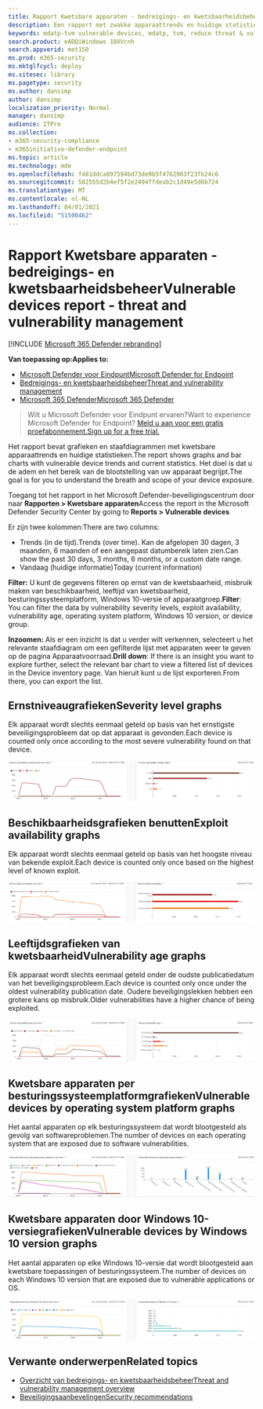 ```yaml
---
title: Rapport Kwetsbare apparaten - bedreigings- en kwetsbaarheidsbeheer
description: Een rapport met zwakke apparaattrends en huidige statistieken. Het doel is dat u de adem en het bereik van de blootstelling van uw apparaat begrijpt.
keywords: mdatp-tvm vulnerable devices, mdatp, tvm, reduce threat & vulnerability exposure, reduce threat and vulnerability, monitor security configuration
search.product: eADQiWindows 10XVcnh
search.appverid: met150
ms.prod: m365-security
ms.mktglfcycl: deploy
ms.sitesec: library
ms.pagetype: security
ms.author: dansimp
author: dansimp
localization_priority: Normal
manager: dansimp
audience: ITPro
ms.collection:
- m365-security-compliance
- m365initiative-defender-endpoint
ms.topic: article
ms.technology: mde
ms.openlocfilehash: f481ddca897594bd73de9b5f4762903f23fb24c6
ms.sourcegitcommit: 582555d2b4ef5f2e2494ffdeab2c1d49e5d6b724
ms.translationtype: MT
ms.contentlocale: nl-NL
ms.lasthandoff: 04/01/2021
ms.locfileid: "51500462"
---
```

# <a name="vulnerable-devices-report---threat-and-vulnerability-management"></a><span data-ttu-id="f4f3d-105">Rapport Kwetsbare apparaten - bedreigings- en kwetsbaarheidsbeheer</span><span class="sxs-lookup"><span data-stu-id="f4f3d-105">Vulnerable devices report - threat and vulnerability management</span></span>

[!INCLUDE [Microsoft 365 Defender rebranding](../../includes/microsoft-defender.md)]

<span data-ttu-id="f4f3d-106">**Van toepassing op:**</span><span class="sxs-lookup"><span data-stu-id="f4f3d-106">**Applies to:**</span></span>

- [<span data-ttu-id="f4f3d-107">Microsoft Defender voor Eindpunt</span><span class="sxs-lookup"><span data-stu-id="f4f3d-107">Microsoft Defender for Endpoint</span></span>](https://go.microsoft.com/fwlink/?linkid=2154037)
- [<span data-ttu-id="f4f3d-108">Bedreigings- en kwetsbaarheidsbeheer</span><span class="sxs-lookup"><span data-stu-id="f4f3d-108">Threat and vulnerability management</span></span>](next-gen-threat-and-vuln-mgt.md)
- [<span data-ttu-id="f4f3d-109">Microsoft 365 Defender</span><span class="sxs-lookup"><span data-stu-id="f4f3d-109">Microsoft 365 Defender</span></span>](https://go.microsoft.com/fwlink/?linkid=2118804)

><span data-ttu-id="f4f3d-110">Wilt u Microsoft Defender voor Eindpunt ervaren?</span><span class="sxs-lookup"><span data-stu-id="f4f3d-110">Want to experience Microsoft Defender for Endpoint?</span></span> [<span data-ttu-id="f4f3d-111">Meld u aan voor een gratis proefabonnement.</span><span class="sxs-lookup"><span data-stu-id="f4f3d-111">Sign up for a free trial.</span></span>](https://www.microsoft.com/microsoft-365/windows/microsoft-defender-atp?ocid=docs-wdatp-portaloverview-abovefoldlink)

<span data-ttu-id="f4f3d-112">Het rapport bevat grafieken en staafdiagrammen met kwetsbare apparaattrends en huidige statistieken.</span><span class="sxs-lookup"><span data-stu-id="f4f3d-112">The report shows graphs and bar charts with vulnerable device trends and current statistics.</span></span> <span data-ttu-id="f4f3d-113">Het doel is dat u de adem en het bereik van de blootstelling van uw apparaat begrijpt.</span><span class="sxs-lookup"><span data-stu-id="f4f3d-113">The goal is for you to understand the breath and scope of your device exposure.</span></span> 

<span data-ttu-id="f4f3d-114">Toegang tot het rapport in het Microsoft Defender-beveiligingscentrum door naar **Rapporten > Kwetsbare apparaten**</span><span class="sxs-lookup"><span data-stu-id="f4f3d-114">Access the report in the Microsoft Defender Security Center by going to **Reports > Vulnerable devices**</span></span>

<span data-ttu-id="f4f3d-115">Er zijn twee kolommen:</span><span class="sxs-lookup"><span data-stu-id="f4f3d-115">There are two columns:</span></span>

- <span data-ttu-id="f4f3d-116">Trends (in de tijd).</span><span class="sxs-lookup"><span data-stu-id="f4f3d-116">Trends (over time).</span></span> <span data-ttu-id="f4f3d-117">Kan de afgelopen 30 dagen, 3 maanden, 6 maanden of een aangepast datumbereik laten zien.</span><span class="sxs-lookup"><span data-stu-id="f4f3d-117">Can show the past 30 days, 3 months, 6 months, or a custom date range.</span></span>
- <span data-ttu-id="f4f3d-118">Vandaag (huidige informatie)</span><span class="sxs-lookup"><span data-stu-id="f4f3d-118">Today (current information)</span></span>

<span data-ttu-id="f4f3d-119">**Filter:** U kunt de gegevens filteren op ernst van de kwetsbaarheid, misbruik maken van beschikbaarheid, leeftijd van kwetsbaarheid, besturingssysteemplatform, Windows 10-versie of apparaatgroep.</span><span class="sxs-lookup"><span data-stu-id="f4f3d-119">**Filter**: You can filter the data by vulnerability severity levels, exploit availability, vulnerability age, operating system platform, Windows 10 version, or device group.</span></span>

<span data-ttu-id="f4f3d-120">**Inzoomen:** Als er een inzicht is dat u verder wilt verkennen, selecteert u het relevante staafdiagram om een gefilterde lijst met apparaten weer te geven op de pagina Apparaatvoorraad.</span><span class="sxs-lookup"><span data-stu-id="f4f3d-120">**Drill down**: If there is an insight you want to explore further, select the relevant bar chart to view a filtered list of devices in the Device inventory page.</span></span> <span data-ttu-id="f4f3d-121">Van hieruit kunt u de lijst exporteren.</span><span class="sxs-lookup"><span data-stu-id="f4f3d-121">From there, you can export the list.</span></span>

## <a name="severity-level-graphs"></a><span data-ttu-id="f4f3d-122">Ernstniveaugrafieken</span><span class="sxs-lookup"><span data-stu-id="f4f3d-122">Severity level graphs</span></span>

<span data-ttu-id="f4f3d-123">Elk apparaat wordt slechts eenmaal geteld op basis van het ernstigste beveiligingsprobleem dat op dat apparaat is gevonden.</span><span class="sxs-lookup"><span data-stu-id="f4f3d-123">Each device is counted only once according to the most severe vulnerability found on that device.</span></span>

![Eén grafiek met de ernst van de kwetsbaarheid van het huidige apparaat en één grafiek met niveaus in de tijd.](images/tvm-report-severity.png)

## <a name="exploit-availability-graphs"></a><span data-ttu-id="f4f3d-125">Beschikbaarheidsgrafieken benutten</span><span class="sxs-lookup"><span data-stu-id="f4f3d-125">Exploit availability graphs</span></span>

<span data-ttu-id="f4f3d-126">Elk apparaat wordt slechts eenmaal geteld op basis van het hoogste niveau van bekende exploit.</span><span class="sxs-lookup"><span data-stu-id="f4f3d-126">Each device is counted only once based on the highest level of known exploit.</span></span>

![Eén grafiek met de beschikbaarheid van het huidige apparaat en één grafiek met beschikbaarheid in de tijd.](images/tvm-report-exploit-availability.png)

## <a name="vulnerability-age-graphs"></a><span data-ttu-id="f4f3d-128">Leeftijdsgrafieken van kwetsbaarheid</span><span class="sxs-lookup"><span data-stu-id="f4f3d-128">Vulnerability age graphs</span></span>

<span data-ttu-id="f4f3d-129">Elk apparaat wordt slechts eenmaal geteld onder de oudste publicatiedatum van het beveiligingsprobleem.</span><span class="sxs-lookup"><span data-stu-id="f4f3d-129">Each device is counted only once under the oldest vulnerability publication date.</span></span> <span data-ttu-id="f4f3d-130">Oudere beveiligingslekken hebben een grotere kans op misbruik.</span><span class="sxs-lookup"><span data-stu-id="f4f3d-130">Older vulnerabilities have a higher chance of being exploited.</span></span>

![Eén grafiek van de huidige leeftijd van de kwetsbaarheid van het apparaat en één grafiek met de leeftijd in de tijd.](images/tvm-report-age.png)

## <a name="vulnerable-devices-by-operating-system-platform-graphs"></a><span data-ttu-id="f4f3d-132">Kwetsbare apparaten per besturingssysteemplatformgrafieken</span><span class="sxs-lookup"><span data-stu-id="f4f3d-132">Vulnerable devices by operating system platform graphs</span></span>

<span data-ttu-id="f4f3d-133">Het aantal apparaten op elk besturingssysteem dat wordt blootgesteld als gevolg van softwareproblemen.</span><span class="sxs-lookup"><span data-stu-id="f4f3d-133">The number of devices on each operating system that are exposed due to software vulnerabilities.</span></span>

![Eén grafiek van huidige, kwetsbare apparaten per besturingssysteemplatform en één grafiek met kwetsbare apparaten van besturingssysteemplatforms in de tijd.](images/tvm-report-os.png)

## <a name="vulnerable-devices-by-windows-10-version-graphs"></a><span data-ttu-id="f4f3d-135">Kwetsbare apparaten door Windows 10-versiegrafieken</span><span class="sxs-lookup"><span data-stu-id="f4f3d-135">Vulnerable devices by Windows 10 version graphs</span></span>

<span data-ttu-id="f4f3d-136">Het aantal apparaten op elke Windows 10-versie dat wordt blootgesteld aan kwetsbare toepassingen of besturingssysteem.</span><span class="sxs-lookup"><span data-stu-id="f4f3d-136">The number of devices on each Windows 10 version that are exposed due to vulnerable applications or OS.</span></span>

![Eén grafiek met huidige, kwetsbare apparaten per Windows 10-versie en één grafiek met kwetsbare apparaten van windows 10-versie in de tijd.](images/tvm-report-version.png)

## <a name="related-topics"></a><span data-ttu-id="f4f3d-138">Verwante onderwerpen</span><span class="sxs-lookup"><span data-stu-id="f4f3d-138">Related topics</span></span>

- [<span data-ttu-id="f4f3d-139">Overzicht van bedreigings- en kwetsbaarheidsbeheer</span><span class="sxs-lookup"><span data-stu-id="f4f3d-139">Threat and vulnerability management overview</span></span>](next-gen-threat-and-vuln-mgt.md)
- [<span data-ttu-id="f4f3d-140">Beveiligingsaanbevelingen</span><span class="sxs-lookup"><span data-stu-id="f4f3d-140">Security recommendations</span></span>](tvm-security-recommendation.md)
